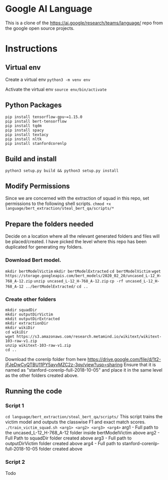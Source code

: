 # Google AI Language
This is a clone of the https://ai.google/research/teams/language/ repo from the google open source projects.

# Instructions
## Virtual env
Create a virtual env
`python3 -m venv env`

Activate the virtual env
`source env/bin/activate`

## Python Packages
```
pip install tensorflow-gpu~=1.15.0
pip install bert-tensorflow
pip install tqdm
pip install spacy
pip install textacy
pip install nltk
pip install stanfordcorenlp
```

## Build and install
`python3 setup.py build && python3 setup.py install`

## Modify Permissions
Since we are concerned with the extraction of squad in this repo, set permissions to the following shell scripts.
`chmod +x language/bert_extraction/steal_bert_qa/scripts/*`

## Prepare the folders needed
Decide on a location where all the relevant generated folders and files will be placed/created. I have picked the level where this repo has been duplicated for generating my folders.

### Download Bert model.
`mkdir bertModelVictim`
`mkdir bertModelExtracted`
`cd bertModelVictim`
`wget https://storage.googleapis.com/bert_models/2020_02_20/uncased_L-12_H-768_A-12.zip`
`unzip uncased_L-12_H-768_A-12.zip`
`cp -rf uncased_L-12_H-768_A-12 ../bertModelExtracted/`
`cd ..`

### Create other folders
```
mkdir squadDir
mkdir outputDirVictim
mkdit outputDirExtracted
mkdir extractionDir
mkdir wikiDir
cd wikiDir
wget https://s3.amazonaws.com/research.metamind.io/wikitext/wikitext-103-raw-v1.zip
unzip wikitext-103-raw-v1.zip
cd ..
```

Download the corenlp folder from here https://drive.google.com/file/d/1t2-jFJeDwCyQTBU11PY5ayvMZC2z-3qy/view?usp=sharing
Ensure that it is named as "stanford-corenlp-full-2018-10-05" and place it in the same level as the other folders created above.

## Running the code
### Script 1
`cd language/bert_extraction/steal_bert_qa/scripts/`
This script trains the victim model and outputs the classwise F1 and exact match scores.
`./train_victim_squad.sh <arg1> <arg2> <arg3> <arg4>`
arg1 - Full path to the uncased_L-12_H-768_A-12 folder inside bertModelVictim above
arg2 - Full Path to squadDir folder created above
arg3 - Full path to outputDirVictim folder created above
arg4 - Full path to stanford-corenlp-full-2018-10-05 folder created above

### Script 2
Todo
